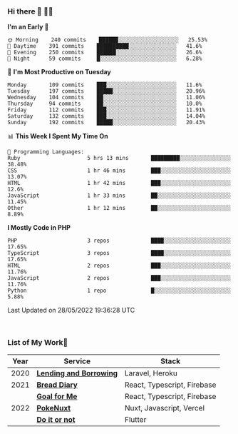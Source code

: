 ### Hi there 👋 🧑‍💻



<!--START_SECTION:waka-->
**I'm an Early 🐤** 

```text
🌞 Morning    240 commits    ██████░░░░░░░░░░░░░░░░░░░   25.53% 
🌆 Daytime    391 commits    ██████████░░░░░░░░░░░░░░░   41.6% 
🌃 Evening    250 commits    ██████░░░░░░░░░░░░░░░░░░░   26.6% 
🌙 Night      59 commits     █░░░░░░░░░░░░░░░░░░░░░░░░   6.28%

```
📅 **I'm Most Productive on Tuesday** 

```text
Monday       109 commits    ███░░░░░░░░░░░░░░░░░░░░░░   11.6% 
Tuesday      197 commits    █████░░░░░░░░░░░░░░░░░░░░   20.96% 
Wednesday    104 commits    ██░░░░░░░░░░░░░░░░░░░░░░░   11.06% 
Thursday     94 commits     ██░░░░░░░░░░░░░░░░░░░░░░░   10.0% 
Friday       112 commits    ███░░░░░░░░░░░░░░░░░░░░░░   11.91% 
Saturday     132 commits    ███░░░░░░░░░░░░░░░░░░░░░░   14.04% 
Sunday       192 commits    █████░░░░░░░░░░░░░░░░░░░░   20.43%

```


📊 **This Week I Spent My Time On** 

```text
💬 Programming Languages: 
Ruby                     5 hrs 13 mins       █████████░░░░░░░░░░░░░░░░   38.48% 
CSS                      1 hr 46 mins        ███░░░░░░░░░░░░░░░░░░░░░░   13.07% 
HTML                     1 hr 42 mins        ███░░░░░░░░░░░░░░░░░░░░░░   12.6% 
JavaScript               1 hr 33 mins        ██░░░░░░░░░░░░░░░░░░░░░░░   11.45% 
Other                    1 hr 12 mins        ██░░░░░░░░░░░░░░░░░░░░░░░   8.89%

```

**I Mostly Code in PHP** 

```text
PHP                      3 repos             ████░░░░░░░░░░░░░░░░░░░░░   17.65% 
TypeScript               3 repos             ████░░░░░░░░░░░░░░░░░░░░░   17.65% 
HTML                     2 repos             ███░░░░░░░░░░░░░░░░░░░░░░   11.76% 
JavaScript               2 repos             ███░░░░░░░░░░░░░░░░░░░░░░   11.76% 
Python                   1 repo              █░░░░░░░░░░░░░░░░░░░░░░░░   5.88%

```



 Last Updated on 28/05/2022 19:36:28 UTC
<!--END_SECTION:waka-->


<br />

### List of My Work🚀

| Year | Service | Stack |
|--|--|--|
| 2020 | [**Lending and Borrowing**](https://lending-and-borrowing.herokuapp.com/) | Laravel, Heroku |
| 2021 | [**Bread Diary**](https://bread-diary-web.web.app/) | React, Typescript, Firebase |
|  | [**Goal for Me**](https://goal-for-me.web.app/) | React, Typescript, Firebase |
| 2022 | [**PokeNuxt**](https://pokenuxt.vercel.app/) | Nuxt, Javascript, Vercel |
|  | [**Do it or not**](https://apps.apple.com/jp/app/do-it-or-not/id1613818865) | Flutter |